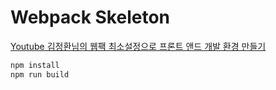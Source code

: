 # Webpack Skeleton

[Youtube 김정환님의 웹팩 최소설정으로 프론트 앤드 개발 환경 만들기](https://www.youtube.com/watch?v=rbmUFHZt3sg)

```bash
npm install
npm run build
```
